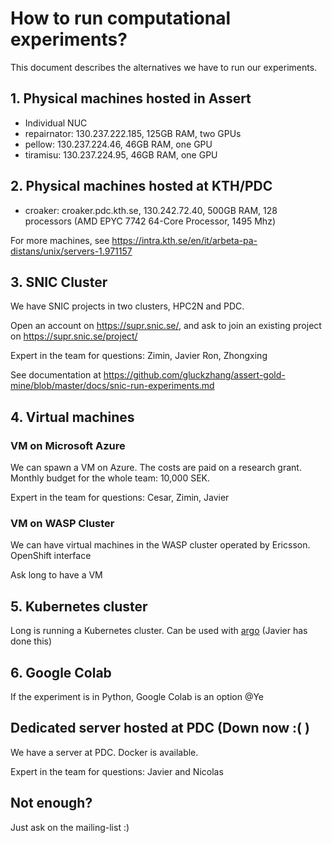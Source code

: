 # How to run computational experiments?

This document describes the alternatives we have to run our experiments.

## 1. Physical machines hosted in Assert

* Individual NUC
* repairnator: 130.237.222.185, 125GB RAM, two GPUs
* pellow: 130.237.224.46, 46GB RAM, one GPU
* tiramisu: 130.237.224.95, 46GB RAM, one GPU

## 2. Physical machines hosted at KTH/PDC

* croaker: croaker.pdc.kth.se, 130.242.72.40, 500GB RAM, 128 processors (AMD EPYC 7742 64-Core Processor, 1495 Mhz) 

For more machines, see <https://intra.kth.se/en/it/arbeta-pa-distans/unix/servers-1.971157>

## 3. SNIC Cluster

We have SNIC projects in two clusters, HPC2N and PDC.

Open an account on https://supr.snic.se/, and ask to join an existing project on https://supr.snic.se/project/

Expert in the team for questions: Zimin, Javier Ron, Zhongxing

See documentation at <https://github.com/gluckzhang/assert-gold-mine/blob/master/docs/snic-run-experiments.md>

## 4. Virtual machines

### VM on Microsoft Azure

We can spawn a VM on Azure. The costs are paid on a research grant. Monthly budget for the whole team: 10,000 SEK.

Expert in the team for questions: Cesar, Zimin, Javier

### VM on WASP Cluster

We can have virtual machines in the WASP cluster operated by Ericsson. 
OpenShift interface

Ask long to have a VM

## 5. Kubernetes cluster

Long is running a Kubernetes cluster. Can be used with [argo](https://github.com/argoproj/argo) (Javier has done this)

## 6. Google Colab

If the experiment is in Python, Google Colab is an option @Ye

## Dedicated server hosted at PDC  (Down now :( )

We have a server at PDC. Docker is available.

Expert in the team for questions: Javier and Nicolas

## Not enough?

Just ask on the mailing-list :)
